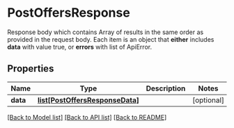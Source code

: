 # PostOffersResponse

Response body which contains Array of results in the same order as provided in the request body. Each item is an object that **either** includes **data** with value true, or **errors** with list of ApiError. 
## Properties
Name | Type | Description | Notes
------------ | ------------- | ------------- | -------------
**data** | [**list[PostOffersResponseData]**](PostOffersResponseData.md) |  | [optional] 

[[Back to Model list]](../README.md#documentation-for-models) [[Back to API list]](../README.md#documentation-for-api-endpoints) [[Back to README]](../README.md)


